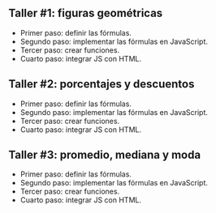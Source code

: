 ## Taller #1: figuras geométricas

- Primer paso: definir las fórmulas.
- Segundo paso: implementar las fórmulas en JavaScript.
- Tercer paso: crear funciones.
- Cuarto paso: integrar JS con HTML.

## Taller #2: porcentajes y descuentos

- Primer paso: definir las fórmulas.
- Segundo paso: implementar las fórmulas en JavaScript.
- Tercer paso: crear funciones.
- Cuarto paso: integrar JS con HTML.

## Taller #3: promedio, mediana y moda

- Primer paso: definir las fórmulas.
- Segundo paso: implementar las fórmulas en JavaScript.
- Tercer paso: crear funciones.
- Cuarto paso: integrar JS con HTML.